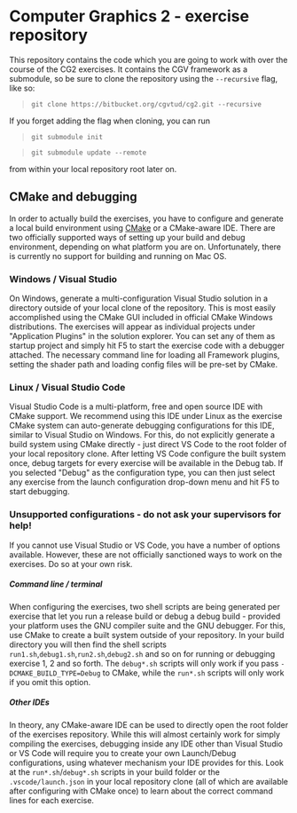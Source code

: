 # Computer Graphics 2 - exercise repository

This repository contains the code which you are going to work with over the course of the CG2 exercises. It contains the CGV framework as a submodule, so be sure to clone the repository using the `--recursive` flag, like so:
>`git clone https://bitbucket.org/cgvtud/cg2.git --recursive`

If you forget adding the flag when cloning, you can run
>`git submodule init`

>`git submodule update --remote`

from within your local repository root later on.

## CMake and debugging

In order to actually build the exercises, you have to configure and generate a local build environment using [CMake](https://cmake.org/) or a CMake-aware IDE. There are two officially supported ways of setting up your build and debug environment, depending on what platform you are on. Unfortunately, there is currently no support for building and running on Mac OS.

### Windows / Visual Studio
On Windows, generate a multi-configuration Visual Studio solution in a directory outside of your local clone of the repository. This is most easily accomplished using the CMake GUI included in official CMake Windows distributions.
The exercises will appear as individual projects under "Application Plugins" in the solution explorer. You can set any of them as startup project and simply hit F5 to start the exercise code with a debugger attached. The necessary command line for loading all Framework plugins, setting the shader path and loading config files will be pre-set by CMake.

### Linux / Visual Studio Code
Visual Studio Code is a multi-platform, free and open source IDE with CMake support. We recommend using this IDE under Linux as the exercise CMake system can auto-generate debugging configurations for this IDE, similar to Visual Studio on Windows. For this, do not explicitly generate a build system using CMake directly - just direct VS Code to the root folder of your local repository clone. After letting VS Code configure the built system once, debug targets for every exercise will be available in the Debug tab. If you selected "Debug" as the configuration type, you can then just select any exercise from the launch configuration drop-down menu and hit F5 to start debugging.

### Unsupported configurations - do not ask your supervisors for help!
If you cannot use Visual Studio or VS Code, you have a number of options available. However, these are not officially sanctioned ways to work on the exercises. Do so at your own risk.

##### Command line / terminal
When configuring the exercises, two shell scripts are being generated per exercise that let you run a release build or debug a debug build - provided your platform uses the GNU compiler suite and the GNU debugger. For this, use CMake to create a built system outside of your repository. In your build directory you will then find the shell scripts `run1.sh`,`debug1.sh`,`run2.sh`,`debug2.sh` and so on for running or debugging exercise 1, 2 and so forth. The `debug*.sh` scripts will only work if you pass `-DCMAKE_BUILD_TYPE=Debug` to CMake, while the `run*.sh` scripts will only work if you omit this option.

##### Other IDEs
In theory, any CMake-aware IDE can be used to directly open the root folder of the exercises repository. While this will almost certainly work for simply compiling the exercises, debugging inside any IDE other than Visual Studio or VS Code will require you to create your own Launch/Debug configurations, using whatever mechanism your IDE provides for this. Look at the `run*.sh`/`debug*.sh` scripts in your build folder or the `.vscode/launch.json` in your local repository clone (all of which are available after configuring with CMake once) to learn about the correct command lines for each exercise.
